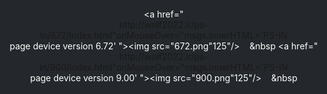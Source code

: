 </html>
<style>
html, body {
background-image: url('PS.png');
background-size: 100%;
background-repeat: no-repeat;
background-color: #24272b;
color: white;
text-align: center;
margin: 0px;
overflow: hidden;
}
h1 {
text-shadow: 0.1em 0.1em 0.2em black;
font-size: 25px;
text-align: center;
color: white;
}
.TextCaption{
display: block;
    font-size: 20px;
    color: #fff;
    text-decoration: none;
}
a img {
    display: inline-block;  text-decoration: none;
}
a {
    display: inline-block;  text-decoration: none;
}

a:hover img, a:hover .TextCaption{
transform: scale(1.1)
}
</style>
<br><br><br><br><br><br><br><br><br><br><br><br>
<a href="http://wolf2022.ir/ps-in/672/index.html"onMouseOver="msgs.innerHTML='PS-IN page device version 6.72' "><img src="672.png"125"/></a>
&nbsp;&nbsp;&nbsp;&nbsp
<a href="http://wolf2022.ir/ps-in/900/index.html"onMouseOver="msgs.innerHTML='PS-IN page device version 9.00' "><img src="900.png"125"/></a>
&nbsp;&nbsp;&nbsp;&nbsp
<h1 id=msgs style='font-size:35px;text-align:center;'></h1>
</body></html>
